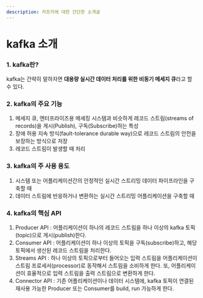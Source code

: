 ```yaml
---
description: 카프카에 대한 간단한 소개글
---
```


# kafka 소개

### 1. kafka란?

kafka는 간략히 말하자면 **대용량 실시간 데이터 처리를 위한 비동기 메세지 큐**라고 할 수 있다. 

### 2. kafka의 주요 기능

1. 메세지 큐, 엔터프라이즈용 메세징 시스템과 비슷하게 레코드 스트림\(streams of records\)을 게시\(Publish\), 구독\(Subscribe\)하는 특성
2. 장애 허용 지속 방식\(fault-tolerance durable way\)으로 레코드 스트림의 안전을 보장하는 방식으로 저장
3. 레코드 스트림이 발생할 때 처리

### 3. kafka의 주 사용 용도

1. 시스템 또는 어플리케이션간의 안정적인 실시간 스트리밍 데이터 파이프라인을 구축할 때
2. 데이터 스트림에 반응하거나 변환하는 실시간 스트리밍 어플리케이션을 구축할 때

### 4. kafka의 핵심 API

1. Producer API : 어플리케이션이 하나의 레코드 스트림을 하나 이상의 kafka 토픽\(topic\)으로 게시\(publish\)한다.
2. Consumer API : 어플리케이션이 하나 이상의 토픽을 구독\(subscribe\)하고, 해당 토픽에서 생산된 레코드 스트림을 처리한다.
3. Streams API : 하나 이상의 토픽으로부터 들어오는 입력 스트림을 어플리케이션이 스트림 프로세서\(processor\)로 동작해서 스트림을 소비하게 한다. 또, 어플리케이션이 효율적으로 입력 스트림을 출력 스트림으로 변환하게 한다.
4. Connector API : 기존 어플리케이션이나 데이터 시스템에, kafka 토픽이 연결된 재사용 가능한 Producer 또는 Consumer를 build, run 가능하게 한다.



